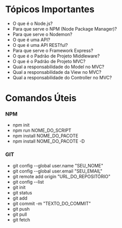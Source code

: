 # Tópicos Importantes

- O que é o Node.js?
- Para que serve o NPM (Node Package Manager)?
- Para que serve o Nodemon?
- O que é uma API?
- O que é uma API RESTful?
- Para que serve o Framework Express?
- O que é o Padrão de Projeto Middleware?
- O que é o Padrão de Projeto MVC?
- Qual a responsabilidade do Model no MVC?
- Qual a responsabilidade da View no MVC?
- Qual a responsabilidade do Controller no MVC?

# Comandos Úteis

### NPM
- npm init
- npm run NOME_DO_SCRIPT
- npm install NOME_DO_PACOTE
- npm install NOME_DO_PACOTE -D

### GIT
- git config --global user.name "SEU_NOME"
- git config --global user.email "SEU_EMAIL"
- git remote add origin "URL_DO_REPOSITÓRIO"
- git config --list
- git init
- git status
- git add
- git commit -m "TEXTO_DO_COMMIT"
- git push
- git pull
- git fetch